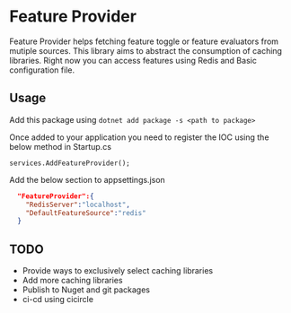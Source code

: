 # Feature Provider

Feature Provider helps fetching feature toggle or feature evaluators from mutiple sources.
This library aims to abstract the consumption of caching libraries. Right now you can access features using Redis and Basic configuration file.

## Usage

Add this package using `dotnet add package -s <path to package>` 

Once added to your application you need to register the IOC using the below method in Startup.cs

`services.AddFeatureProvider();`

Add the below section to appsettings.json

```json
  "FeatureProvider":{
    "RedisServer":"localhost",
    "DefaultFeatureSource":"redis"
  }
```

## TODO

- Provide ways to exclusively select caching libraries
- Add more caching libraries
- Publish to Nuget and git packages
- ci-cd using cicircle